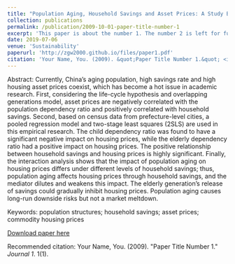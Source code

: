 ```yaml
---
title: "Population Aging, Household Savings and Asset Prices: A Study Based on Urban Commercial Housing Prices"
collection: publications
permalink: /publication/2009-10-01-paper-title-number-1
excerpt: 'This paper is about the number 1. The number 2 is left for future work.'
date: 2019-07-06
venue: 'Sustainability'
paperurl: 'http://zgw2000.github.io/files/paper1.pdf'
citation: 'Your Name, You. (2009). &quot;Paper Title Number 1.&quot; <i>Journal 1</i>. 1(1).'
---
```

Abstract: Currently, China’s aging population, high savings rate and high housing asset prices coexist, which has become a hot issue in academic research. First, considering the life-cycle hypothesis and overlapping generations model, asset prices are negatively correlated with the population dependency ratio and positively correlated with household savings. Second, based on census data from prefecture-level cities, a pooled regression model and two-stage least squares (2SLS) are used in this empirical research. The child dependency ratio was found to have a significant negative impact on housing prices, while the elderly dependency ratio had a positive impact on housing prices. The positive relationship between household savings and housing prices is highly significant. Finally, the interaction analysis shows that the impact of population aging on housing prices differs under different levels of household savings; thus, population aging affects housing prices through household savings, and the mediator dilutes and weakens this impact. The elderly generation’s release of savings could gradually inhibit housing prices. Population aging causes long-run downside risks but not a market meltdown.

Keywords: population structures; household savings; asset prices; commodity housing prices


[Download paper here](http://zgw2000.github.io/files/paper1.pdf)

Recommended citation: Your Name, You. (2009). "Paper Title Number 1." <i>Journal 1</i>. 1(1).
